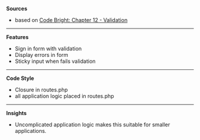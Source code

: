 **Sources**
* based on [Code Bright: Chapter 12 - Validation](http://daylerees.com/codebright/validation)

___

**Features**
* Sign in form with validation
* Display errors in form
* Sticky input when fails validation

___

**Code Style**
* Closure in routes.php
* all application logic placed in routes.php

___

**Insights**
* Uncomplicated application logic makes this suitable for smaller applications.

